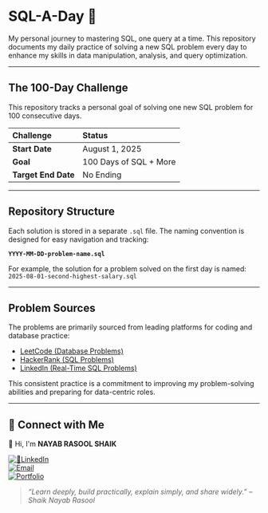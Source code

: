 # SQL-A-Day 🚀

My personal journey to mastering SQL, one query at a time. This repository documents my daily practice of solving a new SQL problem every day to enhance my skills in data manipulation, analysis, and query optimization. 

--- 

## The 100-Day Challenge

This repository tracks a personal goal of solving one new SQL problem for 100 consecutive days.

| Challenge | Status |
| :--- | :--- | 
| **Start Date** | August 1, 2025 |
| **Goal** | 100 Days of SQL + More|
| **Target End Date** | No Ending |

---

## Repository Structure

Each solution is stored in a separate `.sql` file. The naming convention is designed for easy navigation and tracking:

**`YYYY-MM-DD-problem-name.sql`**

For example, the solution for a problem solved on the first day is named:
`2025-08-01-second-highest-salary.sql `

---

## Problem Sources

The problems are primarily sourced from leading platforms for coding and database practice:

- [LeetCode (Database Problems)](https://leetcode.com/problemset/database/)
- [HackerRank (SQL Problems)](https://www.hackerrank.com/domains/sql/)
- [LinkedIn (Real-Time SQL Problems)](https://www.linkedin.com/in/nayabrasool-shaik/)

This consistent practice is a commitment to improving my problem-solving abilities and preparing for data-centric roles.

---

## 🔗 Connect with Me
👋 Hi, I'm **NAYAB RASOOL SHAIK**

[![🔗LinkedIn](https://img.shields.io/badge/LinkedIn-Connect-blue?logo=linkedin)](https://www.linkedin.com/in/nayabrasool-shaik)  
[![Email](https://img.shields.io/badge/Email-Send%20Mail-blue?logo=gmail)](mailto:nayabshaik046@example.com)  
[![Portfolio](https://img.shields.io/badge/Portfolio-Visit-blueviolet?logo=google-chrome)](http://nayabrasool.my.canva.site/)

> _“Learn deeply, build practically, explain simply, and share widely.” – Shaik Nayab Rasool_

